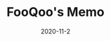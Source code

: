 ---
date: 2020-11-2
title: FooQoo's Memo
image: https://res.cloudinary.com/fooqoo/image/upload/c_scale,f_auto,h_400,q_auto:low,w_400/v1588754816/fooqoo%20memo/beluga_jwpply.jpg
featured: true
popular: true
readingTime: { text: "1 min read" }
noGlobalSocialShare: true
summary: "FooQoo'memoのトップページ"
home: true
---